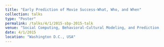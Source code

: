```yaml
---
title: "Early Prediction of Movie Success-What, Who, and When"
collection: talks
type: "Poster"
permalink: /talks/4/1/2015-sbp-2015-talk
venue: "Social Computing, Behavioral-Cultural Modeling, and Prediction Conference"
date: 4/1/2015
location: "Washington D.C., USA"
---
```

